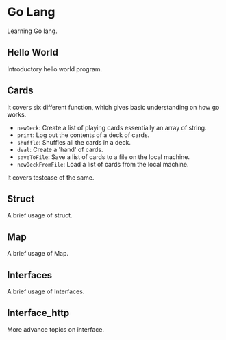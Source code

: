 # Go Lang

Learning Go lang.

  
## Hello World
Introductory hello world program.

## Cards

It covers six different function, which gives basic understanding on how go works.

* `newDeck`: Create a list of playing cards essentially an array of string.
* `print`: Log out the contents of a deck of cards.
* `shuffle`: Shuffles all the cards in a deck.
* `deal`: Create a 'hand' of cards.
* `saveToFile`: Save a list of cards to a file on the local machine.
* `newDeckFromFile`: Load a list of cards from the local machine.

It covers testcase of the same.

## Struct

A brief usage of struct.

## Map

A brief usage of Map.

## Interfaces

A brief usage of Interfaces.
## Interface_http

More advance topics on interface.